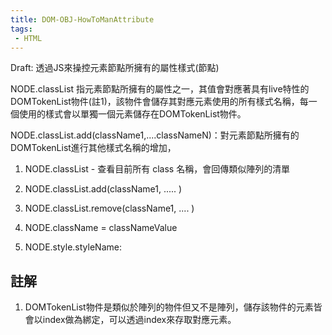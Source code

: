 ```yaml
---
title: DOM-OBJ-HowToManAttribute
tags:
 - HTML
---
```



Draft:
透過JS來操控元素節點所擁有的屬性樣式(節點)


NODE.classList 指元素節點所擁有的屬性之一，其值會對應著具有live特性的DOMTokenList物件(註1)，該物件會儲存其對應元素使用的所有樣式名稱，每一個使用的樣式會以單獨一個元素儲存在DOMTokenList物件。


NODE.classList.add(className1,....classNameN)：對元素節點所擁有的DOMTokenList進行其他樣式名稱的增加，

1. NODE.classList - 查看目前所有 class 名稱，會回傳類似陣列的清單
2. NODE.classList.add(className1, ..... )
3. NODE.classList.remove(className1, .... )
4. NODE.className = classNameValue


5. NODE.style.styleName:






## 註解
1. DOMTokenList物件是類似於陣列的物件但又不是陣列，儲存該物件的元素皆會以index做為綁定，可以透過index來存取對應元素。

